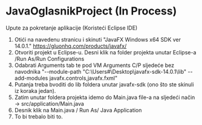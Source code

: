 # JavaOglasnikProject (In Process)

Upute za pokretanje aplikacije (Koristeći Eclipse IDE)

1. Otići na navedenu stranicu i skinuti "JavaFX Windows x64 SDK ver 14.0.1." https://gluonhq.com/products/javafx/  
2. Otvoriti projekt u Eclipse-u. Desni klik na folder projekta unutar Eclipse-a /Run As/Run Configurations
3. Odabrati Arguments tab te pod VM Arguments C/P sljedeće bez navodnika
"--module-path "C:\Users\#\Desktop\javafx-sdk-14.0.1\lib" --add-modules 
javafx.controls,javafx.fxml"
4. Putanja treba bvoditi do lib foldera unutar javafx-sdk (ono što ste skinuli iz koraka jedan).
5. Zatim unutar foldera projekta idemo do Main.java file-a na sljedeći način ->
  src/application/Main.java
6. Desnik klik na Main.java / Run As/ Java Application
7. To bi trebalo biti to. 
